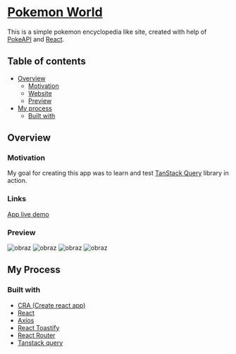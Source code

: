 # [Pokemon World](https://react-poke-world.netlify.app)

This is a simple pokemon encyclopedia like site, created with help of [PokeAPI](https://pokeapi.co/) and [React](https://reactjs.org/).

## Table of contents

- [Overview](#overview)
  - [Motivation](#motivation)
  - [Website](#website)
  - [Preview](#preview)
- [My process](#my-process)
  - [Built with](#built-with)  
  
## Overview
  
### Motivation

My goal for creating this app was to learn and test [TanStack Query](https://tanstack.com/query/v4) library in action.

### Links

[App live demo](https://react-poke-world.netlify.app)

### Preview

![obraz](https://user-images.githubusercontent.com/45789222/205501397-a60b896b-b36b-4341-bda2-c1fb49845e4d.png)
![obraz](https://user-images.githubusercontent.com/45789222/205501800-2de7a3da-010f-47a2-a65e-9fead8e02436.png)
![obraz](https://user-images.githubusercontent.com/45789222/205501826-377719f3-293b-478d-943d-c2e87a5a9538.png)
![obraz](https://user-images.githubusercontent.com/45789222/205501861-100b25ca-ea7d-4078-85e6-295c5f54dac0.png)


## My Process

### Built with

 - [CRA (Create react app)](https://create-react-app.dev/)
 - [React](https://reactjs.org/)
 - [Axios](https://axios-http.com/)
 - [React Toastify](https://fkhadra.github.io/react-toastify/introduction/)
 - [React Router](https://reactrouter.com/en/main)
 - [Tanstack query](https://tanstack.com/query/v4)
